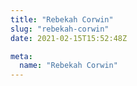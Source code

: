 ```yaml
---
title: "Rebekah Corwin"
slug: "rebekah-corwin"
date: 2021-02-15T15:52:48Z

meta:
  name: "Rebekah Corwin"
---
```


